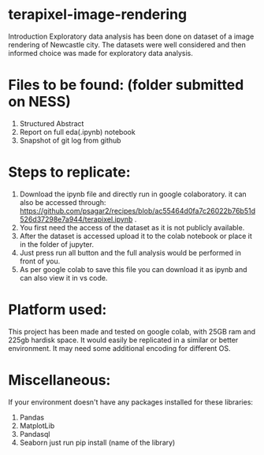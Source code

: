 # terapixel-image-rendering

Introduction Exploratory data analysis has been done on dataset of a image rendering of Newcastle city. The datasets were well considered and then informed choice was made for exploratory data analysis.

# Files to be found: (folder submitted on NESS)

1. Structured Abstract
2. Report on full eda(.ipynb) notebook
3. Snapshot of git log from github
   
# Steps to replicate:

1. Download the ipynb file and directly run in google colaboratory. it can also be accessed through: https://github.com/psagar2/recipes/blob/ac55464d0fa7c26022b76b51d526d37298e7a944/terapixel.ipynb .
2. You first need the access of the dataset as it is not publicly available.
3. After the dataset is accessed upload it to the colab notebook or place it in the folder of jupyter.
4. Just press run all button and the full analysis would be performed in front of you.
5. As per google colab to save this file you can download it as ipynb and can also view it in vs code.

# Platform used: 
This project has been made and tested on google colab, with 25GB ram and 225gb hardisk space. It would easily be replicated in a similar or better environment. It may need some additional encoding for different OS.

# Miscellaneous: 
If your environment doesn't have any packages installed for these libraries:

1. Pandas
2. MatplotLib
3. Pandasql
4. Seaborn
just run pip install (name of the library)
